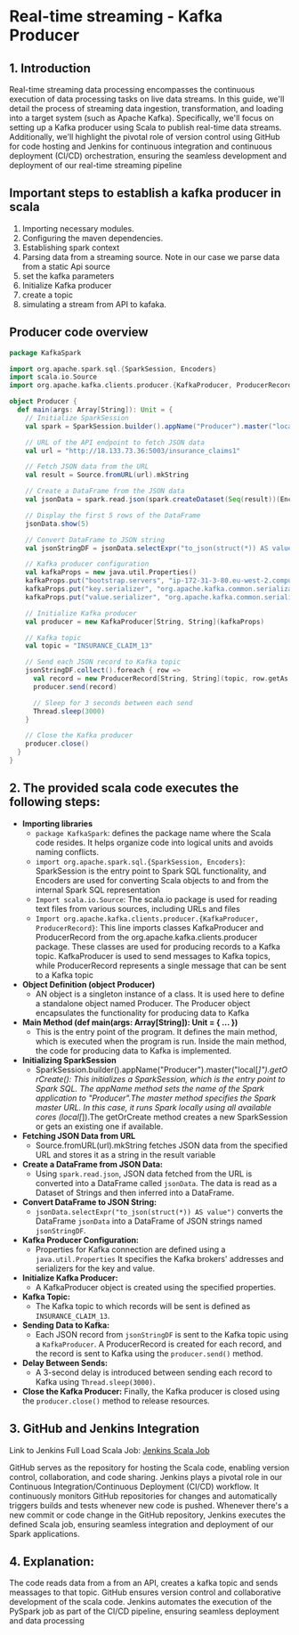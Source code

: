 # Real-time streaming - Kafka Producer

## 1. Introduction
Real-time streaming data processing encompasses the continuous execution of data processing tasks on live data streams. In this guide, 
we'll detail the process of streaming data ingestion, transformation, and loading into a target system (such as Apache Kafka). Specifically,
we'll focus on setting up a Kafka producer using Scala to publish real-time data streams. Additionally, we'll highlight the pivotal role 
of version control using GitHub for code hosting and Jenkins for continuous integration and continuous deployment (CI/CD) orchestration,
ensuring the seamless development and deployment of our real-time streaming pipeline

## Important steps to establish a kafka producer in scala
1. Importing necessary modules.
2. Configuring the maven dependencies.
3. Establishing spark context 
4. Parsing data from a streaming source. Note in our case we parse data from a static Api source
5. set the kafka parameters
6. Initialize Kafka producer
7. create a topic
8. simulating a stream from API to kafaka.

## Producer code overview
```scala
package KafkaSpark

import org.apache.spark.sql.{SparkSession, Encoders}
import scala.io.Source
import org.apache.kafka.clients.producer.{KafkaProducer, ProducerRecord}

object Producer {
  def main(args: Array[String]): Unit = {
    // Initialize SparkSession
    val spark = SparkSession.builder().appName("Producer").master("local[*]").getOrCreate()

    // URL of the API endpoint to fetch JSON data
    val url = "http://18.133.73.36:5003/insurance_claims1"

    // Fetch JSON data from the URL
    val result = Source.fromURL(url).mkString

    // Create a DataFrame from the JSON data
    val jsonData = spark.read.json(spark.createDataset(Seq(result))(Encoders.STRING))

    // Display the first 5 rows of the DataFrame
    jsonData.show(5)

    // Convert DataFrame to JSON string
    val jsonStringDF = jsonData.selectExpr("to_json(struct(*)) AS value")

    // Kafka producer configuration
    val kafkaProps = new java.util.Properties()
    kafkaProps.put("bootstrap.servers", "ip-172-31-3-80.eu-west-2.compute.internal:9092,ip-172-31-5-217.eu-west-2.compute.internal:9092,ip-172-31-13-101.eu-west-2.compute.internal:9092,ip-172-31-9-237.eu-west-2.compute.internal:9092")
    kafkaProps.put("key.serializer", "org.apache.kafka.common.serialization.StringSerializer")
    kafkaProps.put("value.serializer", "org.apache.kafka.common.serialization.StringSerializer")

    // Initialize Kafka producer
    val producer = new KafkaProducer[String, String](kafkaProps)

    // Kafka topic
    val topic = "INSURANCE_CLAIM_13"

    // Send each JSON record to Kafka topic
    jsonStringDF.collect().foreach { row =>
      val record = new ProducerRecord[String, String](topic, row.getAs[String]("value"))
      producer.send(record)

      // Sleep for 3 seconds between each send
      Thread.sleep(3000)
    }

    // Close the Kafka producer
    producer.close()
  }
}
```
## 2. The provided scala code executes the following steps:

- **Importing libraries**
    - `package KafkaSpark`: defines the package name where the Scala code resides. It helps organize code
      into logical units and avoids naming conflicts.
    - `import org.apache.spark.sql.{SparkSession, Encoders}`: SparkSession is the entry point to Spark SQL
      functionality, and Encoders are used for converting Scala objects to and from the internal Spark SQL representation
    - `Import scala.io.Source`: The scala.io package is used for reading text files from various sources, including URLs and files
    - `Import org.apache.kafka.clients.producer.{KafkaProducer, ProducerRecord}`: This line imports classes KafkaProducer
      and ProducerRecord from the org.apache.kafka.clients.producer package. These classes are used for producing records
      to a Kafka topic. KafkaProducer is used to send messages to Kafka topics, while ProducerRecord represents a single
      message that can be sent to a Kafka topic
- **Object Definition (object Producer)**
     - AN object is a singleton instance of a class. It is used here to define a standalone object named Producer.
       The Producer object encapsulates the functionality for producing data to Kafka
- **Main Method (def main(args: Array[String]): Unit = { ... })**
     - This is the entry point of the program. It defines the main method, which is executed when the program is run.
       Inside the main method, the code for producing data to Kafka is implemented.
- **Initializing SparkSession**
     - SparkSession.builder().appName("Producer").master("local[*]").getOrCreate(): This initializes a SparkSession, which is the
       entry point to Spark SQL. The appName method sets the name of the Spark application to "Producer".The master method specifies 
       the Spark master URL. In this case, it runs Spark locally using all available cores (local[*]).The getOrCreate method creates a 
       new SparkSession or gets an existing one if available.
- **Fetching JSON Data from URL**
     - Source.fromURL(url).mkString fetches JSON data from the specified URL and stores it as a string in the result variable
- **Create a DataFrame from JSON Data:**
     - Using `spark.read.json`, JSON data fetched from the URL is converted into a DataFrame called `jsonData`.
       The data is read as a Dataset of Strings and then inferred into a DataFrame.
- **Convert DataFrame to JSON String:**
     - `jsonData.selectExpr("to_json(struct(*)) AS value")` converts the DataFrame `jsonData` into a DataFrame of JSON strings named `jsonStringDF`.
- **Kafka Producer Configuration:**
     - Properties for Kafka connection are defined using a `java.util.Properties` It specifies the Kafka brokers' addresses and serializers
       for the key and value.
- **Initialize Kafka Producer:**
     - A KafkaProducer object is created using the specified properties.
- **Kafka Topic:**
     - The Kafka topic to which records will be sent is defined as `INSURANCE_CLAIM_13`.
- **Sending Data to Kafka:**
     - Each JSON record from `jsonStringDF` is sent to the Kafka topic using a `KafkaProducer`. A ProducerRecord is created for each record,
     and the record is sent to Kafka using the `producer.send()` method.
- **Delay Between Sends:**
    - A 3-second delay is introduced between sending each record to Kafka using `Thread.sleep(3000)`.
- **Close the Kafka Producer:** Finally, the Kafka producer is closed using the `producer.close()` method to release resources.

## 3. GitHub and Jenkins Integration
Link to Jenkins Full Load Scala Job: [Jenkins Scala Job](http://3.9.191.104:8080/job/Solomon's%20Jobs/job/KafkaStreamingConsumer/)

GitHub serves as the repository for hosting the Scala code, enabling version control, collaboration, and code sharing. Jenkins plays
a pivotal role in our Continuous Integration/Continuous Deployment (CI/CD) workflow. It continuously monitors GitHub repositories 
for changes and automatically triggers builds and tests whenever new code is pushed. Whenever there's a new commit or code change 
in the GitHub repository, Jenkins executes the defined Scala job, ensuring seamless integration and deployment of our Spark applications.

## 4. Explanation:
The code reads data from a from an API, creates a kafka topic and sends meassages to that topic. GitHub ensures
version control and collaborative development of the scala code. Jenkins automates the execution of the PySpark job as part of 
the CI/CD pipeline, ensuring seamless deployment and data processing
      
  
